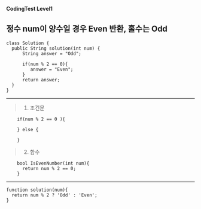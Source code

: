 __CodingTest Level1__

## 정수 num이 양수일 경우 Even 반환, 홀수는 Odd

	class Solution {
	  public String solution(int num) {
		  String answer = "Odd";

		  if(num % 2 == 0){
			 answer = "Even";
		  }      
		  return answer;
	  }
	}

---

>1. 조건문

        if(num % 2 == 0 ){

        } else {

        }

>2. 함수

        bool IsEvenNumber(int num){
          return num % 2 == 0;
        }

***

	function solution(num){
	  return num % 2 ? 'Odd' : 'Even';
	}
